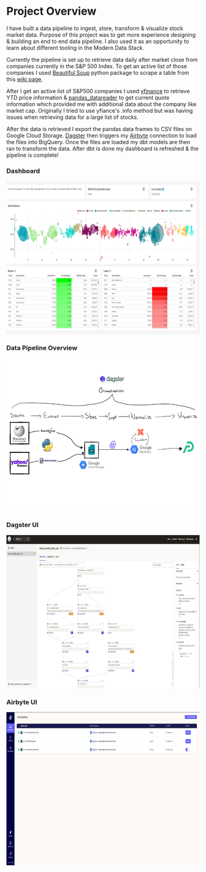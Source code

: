 # Project Overview
I have built a data pipeline to ingest, store, transform & visualize stock market data. Purpose of this project was to get more experience designing & building an end to end data pipeline. I also used it as an opportunity to learn about different tooling in the Modern Data Stack. 

Currently the pipeline is set up to retrieve data daily after market close from companies currently in the S&P 500 Index. To get an active list of those companies I used [Beautiful Soup](https://beautiful-soup-4.readthedocs.io/en/latest/) python package to scrape a table from this [wiki page](https://en.wikipedia.org/wiki/List_of_S%26P_500_companies).

After I get an active list of S&P500 companies I used [yfinance](https://github.com/ranaroussi/yfinance ) to retrieve YTD price information & [pandas_datareader](https://pandas-datareader.readthedocs.io/en/latest/readers/yahoo.html) to get current quote information which provided me with additional data about the company like market cap. Originally I tried to use yfiance's .info method but was having issues when retrieving data for a large list of stocks. 

After the data is retrieved I export the pandas data frames to CSV files on Google Cloud Storage. [Dagster](https://github.com/dagster-io/dagster) then triggers my [Airbyte](https://github.com/airbytehq/airbyte) connection to load the files into BigQuery. Once the files are loaded my dbt models are then ran to transform the data. After dbt is done my dashboard is refreshed & the pipeline is complete!

### **Dashboard**

<img src="Assets\Dashboard.jpg" alt="Dashboard"  width="750" height ="400"/>

### **Data Pipeline Overview**
  <img src="Assets\stock-market-data-pipeline.png" alt="pipeline"  width="750" height="400"/>

### **Dagster UI** 
  <img src="Assets\dagster_UI.jpg" alt="pipeline"  width="750" height="400"/>

### **Airbyte UI** 
<img src="Assets\airbyte_UI.jpg" alt="pipeline"  width="750" height="400"/>

